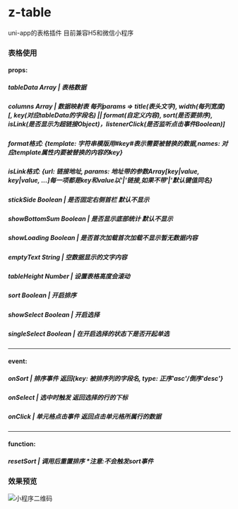 # z-table
uni-app的表格插件
目前兼容H5和微信小程序

### 表格使用
#### props: 
##### tableData Array | 表格数据
##### columns Array | 数据映射表 每列params => title(表头文字), width(每列宽度) [, key(对应tableData的字段名) || format(自定义内容), sort(是否要排序), isLink(是否显示为超链接Object)，listenerClick(是否监听点击事件Boolean)]
##### format格式: {template: 字符串模版用#key#表示需要被替换的数据,names: 对应template属性内要被替换的内容的key}
##### isLink格式: {url: 链接地址, params: 地址带的参数Array[key|value, key|value, ...]每一项都是key和value以'|'链接,如果不带'|'默认键值同名}
##### stickSide Boolean | 是否固定右侧首栏 默认不显示
##### showBottomSum Boolean | 是否显示底部统计 默认不显示
##### showLoading Boolean | 是否首次加载首次加载不显示暂无数据内容
##### emptyText String | 空数据显示的文字内容
##### tableHeight Number | 设置表格高度会滚动
##### sort Boolean | 开启排序
##### showSelect Boolean | 开启选择
##### singleSelect Boolean | 在开启选择的状态下是否开起单选

---
#### event: 
##### onSort | 排序事件 返回{key: 被排序列的字段名, type: 正序'asc'/倒序'desc'}
##### onSelect | 选中时触发 返回选择的行的下标
##### onClick | 单元格点击事件 返回点击单元格所属行的数据
---
#### function: 
##### resetSort | 调用后重置排序 *注意:不会触发sort事件

### 效果预览
![小程序二维码](https://github.com/zc897575/z-table/blob/master/static/zTable.jpg)
